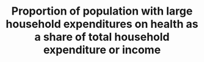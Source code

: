 ---
title: >-
  Proportion  of  population  with  large  household  expenditures  on  health  as  a  share  of  total  household  expenditure  or  income
permalink: /3-8-2/
sdg_goal: 3
layout: indicator
indicator: 3.8.2
indicator_variable: null
graph: null
graph_type_description: null
graph_status_notes: Assigned
variable_description: null
variable_notes: null
un_designated_tier: '2'
un_custodial_agency: 'WHO  (Partnering  Agencies:  World  Bank)'
target_id: '3.8'
has_metadata: false
goal_meta_link: 'http://unstats.un.org/sdgs/files/metadata-compilation/Metadata-Goal-3.pdf'
goal_meta_link_page: 34
indicator_name: >-
  Proportion  of  population  with  large  household  expenditures  on  health  as  a  share  of  total  household  expenditure  or  income
target: >-
  Achieve  universal  health  coverage,  including  financial  risk  protection,  access  to  quality  essential  health-care  services  and  access  to  safe,  effective,  quality  and  affordable  essential  medicines  and  vaccines  for  all.
source_title: null
source_notes: null
published: true  

---